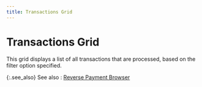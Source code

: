 ```yaml
---
title: Transactions Grid
---
```


# Transactions Grid


This grid displays a list of all transactions that are processed, based  on the filter option specified.


{:.see_also}
See also
: [Reverse  Payment Browser]({{site.prl_baseurl}}/payroll-process/paying-employees/wizard/reverse-journal/reverse_payment_browser_payments_us_payroll.html)
